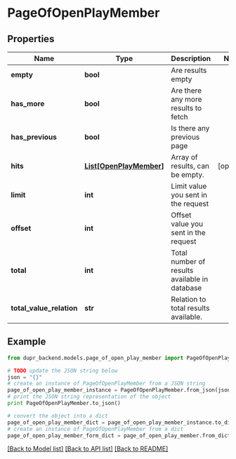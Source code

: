 # PageOfOpenPlayMember


## Properties
Name | Type | Description | Notes
------------ | ------------- | ------------- | -------------
**empty** | **bool** | Are results empty | 
**has_more** | **bool** | Are there any more results to fetch | 
**has_previous** | **bool** | Is there any previous page | 
**hits** | [**List[OpenPlayMember]**](OpenPlayMember.md) | Array of results, can be empty. | [optional] 
**limit** | **int** | Limit value you sent in the request | 
**offset** | **int** | Offset value you sent in the request | 
**total** | **int** | Total number of results available in database | 
**total_value_relation** | **str** | Relation to total results available. | 

## Example

```python
from dupr_backend.models.page_of_open_play_member import PageOfOpenPlayMember

# TODO update the JSON string below
json = "{}"
# create an instance of PageOfOpenPlayMember from a JSON string
page_of_open_play_member_instance = PageOfOpenPlayMember.from_json(json)
# print the JSON string representation of the object
print PageOfOpenPlayMember.to_json()

# convert the object into a dict
page_of_open_play_member_dict = page_of_open_play_member_instance.to_dict()
# create an instance of PageOfOpenPlayMember from a dict
page_of_open_play_member_form_dict = page_of_open_play_member.from_dict(page_of_open_play_member_dict)
```
[[Back to Model list]](../README.md#documentation-for-models) [[Back to API list]](../README.md#documentation-for-api-endpoints) [[Back to README]](../README.md)


